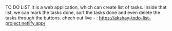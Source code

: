 TO DO LIST
It is a web application, which can create list of tasks. Inside that list, we can mark the tasks done, sort the tasks done and even delete the tasks through the buttons.
chech out live - : https://akshay-todo-list-project.netlify.app/
